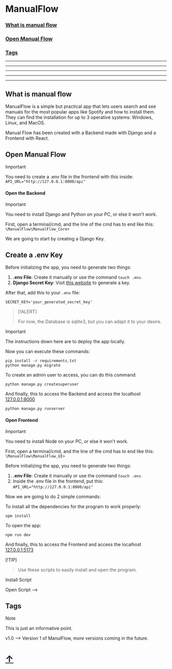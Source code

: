 # ManualFlow

### [What is manual flow](#what-is-manual-flow-1)
### [Open Manual Flow](#open-manual-flow-1)
### [Tags](#tags-1)

---

---

---

---

---

## What is manual flow

ManualFlow is a simple but practical app that lets users search and see manuals for the most popular apps like Spotify and how to install them. They can find the installation for up to 3 operative systems: Windows, Linux, and MacOS.

Manual Flow has been created with a Backend made with Django and a Frontend with React.

## Open Manual Flow

> [!IMPORTANT]
>
> You need to create a .env file in the frontend with this inside:
> ```API_URL="http://127.0.0.1:8000/api"```

#### Open the Backend

> [!IMPORTANT]
>
> You need to install Django and Python on your PC, or else it won't work.

First, open a terminal/cmd, and the line of the cmd has to end like this: ```\ManualFlow\ManualFlow_Core>```

We are going to start by creating a Django Key.

## Create a .env Key

Before initializing the app, you need to generate two things:

1. **.env File**: Create it manually or use the command `touch .env`.
2. **Django Secret Key**: Visit [this website](https://miniwebtool.com/django-secret-key-generator/) to generate a key.

After that, add this to your `.env` file:
```
SECRET_KEY='your_generated_secret_key'
```

> [!ALERT]
>
> For now, the Database is sqlite3, but you can adapt it to your desire.

> [!IMPORTANT]
>
> The instructions down here are to deploy the app locally.

Now you can execute these commands:

```shell
pip install -r requirements.txt
python manage.py migrate
```

To create an admin user to access, you can do this command:

```shell
python manage.py createsuperuser
```

And finally, this to access the Backend and access the localhost [127.0.0.1:8000](http://127.0.0.1:8000/)

```shell
python manage.py runserver
```

#### Open Frontend

> [!IMPORTANT]
>
> You need to install Node on your PC, or else it won't work.

First, open a terminal/cmd, and the line of the cmd has to end like this: ```\ManualFlow\ManualFlow_UI>```

Before initializing the app, you need to generate two things:

1. **.env File**: Create it manually or use the command `touch .env`.
2. Inside the .env file in the frontend, put this: ```API_URL="http://127.0.0.1:8000/api"```

Now we are going to do 2 simple commands:

To install all the dependencies for the program to work properly:

```shell
npm install
```

To open the app:

```shell
npm run dev
```

And finally, this to access the Frontend and access the localhost [127.0.0.1:5173](http://127.0.0.1:5173/)

 [!TIP]
>
> Use these scripts to easily install and open the program.

Install Script

Open Script -->

## Tags

> [!NOTE]
>
> This is just an informative point.

v1.0 --> Version 1 of ManulFlow, more versions coming in the future.

# [↑](#manualflow)